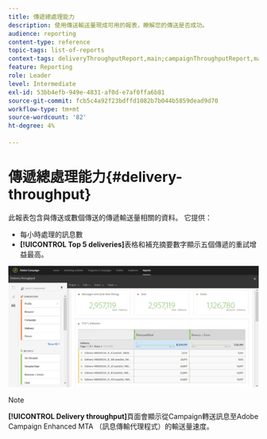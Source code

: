 ```yaml
---
title: 傳遞總處理能力
description: 使用傳送輸送量現成可用的報表，瞭解您的傳送是否成功。
audience: reporting
content-type: reference
topic-tags: list-of-reports
context-tags: deliveryThroughputReport,main;campaignThroughputReport,main;programThroughputReport,main
feature: Reporting
role: Leader
level: Intermediate
exl-id: 53bb4efb-949e-4831-af0d-e7af0ffa6b81
source-git-commit: fcb5c4a92f23bdffd1082b7b044b5859dead9d70
workflow-type: tm+mt
source-wordcount: '82'
ht-degree: 4%

---
```


# 傳遞總處理能力{#delivery-throughput}

此報表包含與傳送或數個傳送的傳遞輸送量相關的資料。 它提供：

* 每小時處理的訊息數
* **[!UICONTROL Top 5 deliveries]**&#x200B;表格和補充摘要數字顯示五個傳遞的重試增益最高。

![](assets/delivery_reports_1.png)

>[!NOTE]
>
>**[!UICONTROL Delivery throughput]**&#x200B;頁面會顯示從Campaign轉送訊息至Adobe Campaign Enhanced MTA （訊息傳輸代理程式）的輸送量速度。
